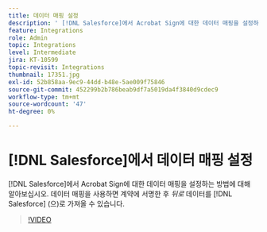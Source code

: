 ```yaml
---
title: 데이터 매핑 설정
description: ' [!DNL Salesforce]에서 Acrobat Sign에 대한 데이터 매핑을 설정하는 방법 알아보기'
feature: Integrations
role: Admin
topic: Integrations
level: Intermediate
jira: KT-10599
topic-revisit: Integrations
thumbnail: 17351.jpg
exl-id: 52b858aa-9ec9-44dd-b48e-5ae009f75846
source-git-commit: 452299b2b786beab9df7a5019da4f3840d9cdec9
workflow-type: tm+mt
source-wordcount: '47'
ht-degree: 0%

---
```


# [!DNL Salesforce]에서 데이터 매핑 설정

[!DNL Salesforce]에서 Acrobat Sign에 대한 데이터 매핑을 설정하는 방법에 대해 알아보십시오. 데이터 매핑을 사용하면 계약에 서명한 후 _뒤로_ 데이터를 [!DNL Salesforce] (으)로 가져올 수 있습니다.

>[!VIDEO](https://video.tv.adobe.com/v/3412806?quality=12&learn=on&hidetitle=true&captions=kor)
